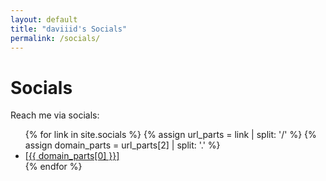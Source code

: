 ```yaml
---
layout: default
title: "daviiid's Socials"
permalink: /socials/
---
```


# Socials

Reach me via socials:

<ul>
  {% for link in site.socials %}
  {% assign url_parts = link | split: '/'  %}
  {% assign domain_parts = url_parts[2] | split: '.'  %}
    <li><a href="{{ link }}" target="_blank">[{{ domain_parts[0]  }}]</a></li>
  {% endfor %}
</ul>
